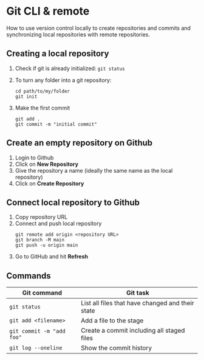 # Git CLI & remote

How to use version control locally to create repositories and commits and synchronizing local repositories with remote repositories.

## Creating a local repository

1. Check if git is already initialized: `git status`

1. To turn any folder into a git repository:
    ```shell
    cd path/to/my/folder
    git init
    ```
1. Make the first commit
    ```shell
    git add .
    git commit -m "initial commit"
    ```

## Create an empty repository on Github

1. Login to Github
2. Click on **New Repository**
3. Give the repository a name (ideally the same name as the local repository)
4. Click on **Create Repository**

## Connect local repository to Github

1. Copy repository URL
2. Connect and push local repository
    ```shell
    git remote add origin <repository URL>
    git branch -M main
    git push -u origin main
    ```
3. Go to GitHub and hit **Refresh**

## Commands

| Git command               | Git task                                         |
| ------------------------- | ------------------------------------------------ |
| `git status`              | List all files that have changed and their state |
| `git add <filename>`      | Add a file to the stage                          |
| `git commit -m "add foo"` | Create a commit including all staged files       |
| `git log --oneline`       | Show the commit history                          |
